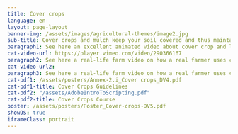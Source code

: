 ```yaml
---
title: Cover crops
language: en
layout: page-layout
banner-img: /assets/images/agricultural-themes/image2.jpg
sub-title: Cover crops and mulch keep your soil covered and thus maintain it moist and fertile. They also avoid erosion and as leguminous cover crops they feed your soil with extra nitrogen.
paragraph1: See here an excellent animated video about cover crop and leguminous plant basics; learn about the benefits and on how to do it.
cat-video-url: https://player.vimeo.com/video/290366167
paragraph2: See here a real-life farm video on how a real farmer uses cover crops and mulch management to improve the soil fertility and protection of his farmland.
cat-video-url2: 
paragraph3: See here a real-life farm video on how a real farmer uses cover crops and mulch management to improve the soil fertility and protection of his farmland.
cat-pdf1: /assets/posters/Annex-2.i_Cover crops_DV4.pdf
cat-pdf1-title: Cover Crops Guidelines
cat-pdf2: "/assets/AdobeIntroToScripting.pdf"
cat-pdf2-title: Cover Crops Course
poster: /assets/posters/Poster_Cover-crops-DV5.pdf
showJS: true
iframeClass: portrait
---
```

